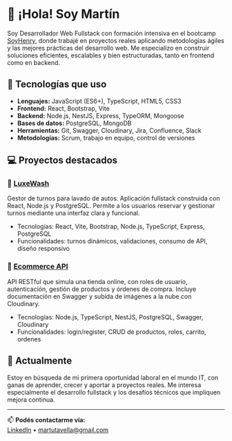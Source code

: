 # 👋 ¡Hola! Soy Martín

Soy Desarrollador Web Fullstack con formación intensiva en el bootcamp [SoyHenry](https://www.soyhenry.com/), donde trabajé en proyectos reales aplicando metodologías ágiles y las mejores prácticas del desarrollo web. Me especializo en construir soluciones eficientes, escalables y bien estructuradas, tanto en frontend como en backend.

## 🧰 Tecnologías que uso
- **Lenguajes:** JavaScript (ES6+), TypeScript, HTML5, CSS3
- **Frontend:** React, Bootstrap, Vite
- **Backend:** Node.js, NestJS, Express, TypeORM, Mongoose
- **Bases de datos:** PostgreSQL, MongoDB
- **Herramientas:** Git, Swagger, Cloudinary, Jira, Confluence, Slack
- **Metodologías:** Scrum, trabajo en equipo, control de versiones

## 💻 Proyectos destacados

### 🧼 [LuxeWash](https://github.com/pi-rym/PM3-martin-tavella)
Gestor de turnos para lavado de autos. Aplicación fullstack construida con React, Node.js y PostgreSQL. Permite a los usuarios reservar y gestionar turnos mediante una interfaz clara y funcional.

- Tecnologías: React, Vite, Bootstrap, Node.js, TypeScript, Express, PostgreSQL
- Funcionalidades: turnos dinámicos, validaciones, consumo de API, diseño responsivo

### 🛒 [Ecommerce API](https://github.com/pi-rym/PM4BE-martin-tavella)
API RESTful que simula una tienda online, con roles de usuario, autenticación, gestión de productos y órdenes de compra. Incluye documentación en Swagger y subida de imágenes a la nube con Cloudinary.

- Tecnologías: Node.js, TypeScript, NestJS, PostgreSQL, Swagger, Cloudinary
- Funcionalidades: login/register, CRUD de productos, roles, carrito, ordenes

## 🚀 Actualmente
Estoy en búsqueda de mi primera oportunidad laboral en el mundo IT, con ganas de aprender, crecer y aportar a proyectos reales. Me interesa especialmente el desarrollo fullstack y los desafíos técnicos que impliquen mejora continua.

---

📫 **Podés contactarme vía:**  
[LinkedIn](https://www.linkedin.com/in/mart%C3%ADn-tavella-01a314224/) • martutavella@gmail.com  
